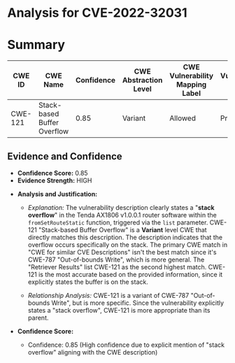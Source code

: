 # Analysis for CVE-2022-32031

# Summary
| CWE ID | CWE Name | Confidence | CWE Abstraction Level | CWE Vulnerability Mapping Label | CWE-Vulnerability Mapping Notes |
|---|---|---|---|---|---|
| CWE-121 | Stack-based Buffer Overflow | 0.85 | Variant | Allowed | Primary CWE |

## Evidence and Confidence

*   **Confidence Score:** 0.85
*   **Evidence Strength:** HIGH

- **Analysis and Justification:**
  - *Explanation:* The vulnerability description clearly states a "**stack overflow**" in the Tenda AX1806 v1.0.0.1 router software within the `fromSetRouteStatic` function, triggered via the `list` parameter. CWE-121 "Stack-based Buffer Overflow" is a **Variant** level CWE that directly matches this description. The description indicates that the overflow occurs specifically on the stack. The primary CWE match in "CWE for similar CVE Descriptions" isn't the best match since it's CWE-787 "Out-of-bounds Write", which is more general. The "Retriever Results" list CWE-121 as the second highest match. CWE-121 is the most accurate based on the provided information, since it explicitly states the buffer is on the stack.
  
  - *Relationship Analysis:* CWE-121 is a variant of CWE-787 "Out-of-bounds Write", but is more specific. Since the vulnerability explicitly states a "stack overflow", CWE-121 is more appropriate than its parent.

- **Confidence Score:**
  - Confidence: 0.85 (High confidence due to explicit mention of "stack overflow" aligning with the CWE description)